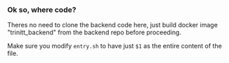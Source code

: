 ### Ok so, where code?

Theres no need to clone the backend code here, just build docker image "trinitt_backend" from the backend repo before proceeding.

Make sure you modify `entry.sh` to have just `$1` as the entire content of the file.
